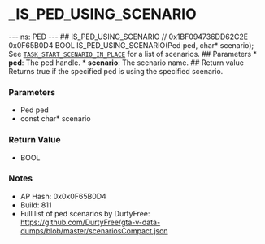 # _IS_PED_USING_SCENARIO

--- ns: PED --- ## IS_PED_USING_SCENARIO  // 0x1BF094736DD62C2E 0x0F65B0D4 BOOL IS_PED_USING_SCENARIO(Ped ped, char* scenario);  See [`TASK_START_SCENARIO_IN_PLACE`](#_0x142A02425FF02BD9) for a list of scenarios.  ## Parameters * **ped**: The ped handle. * **scenario**: The scenario name.  ## Return value Returns true if the specified ped is using the specified scenario.

### Parameters
* Ped ped
* const char* scenario

### Return Value
* BOOL

### Notes
* AP Hash: 0x0x0F65B0D4
* Build: 811
* Full list of ped scenarios by DurtyFree: https://github.com/DurtyFree/gta-v-data-dumps/blob/master/scenariosCompact.json

